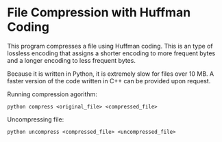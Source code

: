 # File Compression with Huffman Coding

This program compresses a file using Huffman coding. This is an type of lossless encoding that assigns a shorter encoding to more frequent bytes and a longer encoding to less frequent bytes.

Because it is written in Python, it is extremely slow for files over 10 MB. A faster version of the code written in C++ can be provided upon request.

Running compression agorithm:
```
python compress <original_file> <compressed_file>
```

Uncompressing file:
```
python uncompress <compressed_file> <uncompressed_file>
```
